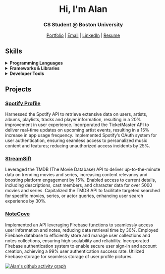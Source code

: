 <h1 align="center">Hi, I'm Alan</h1>
<h3 align="center">CS Student @ Boston University</h3>

<p align="center">
  <a href="https://alanv2.netlify.app/" target="_blank">Portfolio</a> |
  <a href="mailto:alanl07905@gmail.com" target="_blank">Email</a> |
  <a href="https://www.linkedin.com/in/alanl193/" target="_blank">LinkedIn</a> |
  <a href="https://alanv2.netlify.app/resume.pdf" target="_blank">Resume</a>
</p>

## Skills

<details>
  <summary><strong>Programming Languages</strong></summary>
  <p align="left">
    <img src="https://img.shields.io/badge/-JavaScript-F7DF1E?style=for-the-badge&logo=javascript&logoColor=black" alt="JavaScript">
    <img src="https://img.shields.io/badge/html5-%23E34F26.svg?style=for-the-badge&logo=html5&logoColor=white" alt="HTML">
    <img src="https://img.shields.io/badge/css3-%231572B6.svg?style=for-the-badge&logo=css3&logoColor=white" alt="CSS">
    <img src="https://img.shields.io/badge/java-%23ED8B00?style=for-the-badge&logo=openjdk&logoColor=white" alt="Java">
    <img src="https://img.shields.io/badge/python-3670A0?style=for-the-badge&logo=python&logoColor=ffdd54" alt="Python">
    <img src="https://img.shields.io/badge/shell_script-%23121011.svg?style=for-the-badge&logo=gnu-bash&logoColor=white" alt="Bash/Shell">
    <img src="https://img.shields.io/badge/assembly%20script-%23000000.svg?style=for-the-badge&logo=assemblyscript&logoColor=white" alt="Assembly">
    <img src="https://img.shields.io/badge/OCaml-%23E98407.svg?style=for-the-badge&logo=ocaml&logoColor=white" alt="OCaml">
    <img src="https://img.shields.io/badge/latex-%23008080.svg?style=for-the-badge&logo=latex&logoColor=white" alt="LaTeX">
    <img src="https://img.shields.io/badge/markdown-%23000000.svg?style=for-the-badge&logo=markdown&logoColor=white" alt="Markdown">
  </p>
</details>

<details>
  <summary><strong>Frameworks & Libraries</strong></summary>
  <p align="left">
    <img src="https://img.shields.io/badge/react-%2320232a.svg?style=for-the-badge&logo=react&logoColor=%2361DAFB" alt="ReactJS">
    <img src="https://img.shields.io/badge/express.js-%23404d59.svg?style=for-the-badge&logo=express&logoColor=%2361DAFB" alt="ExpressJS">
    <img src="https://img.shields.io/badge/Next-black?style=for-the-badge&logo=next.js&logoColor=white" alt="NextJS">
    <img src="https://img.shields.io/badge/vite-%23646CFF.svg?style=for-the-badge&logo=vite&logoColor=white" alt="ViteJS">
    <img src="https://img.shields.io/badge/bootstrap-%238511FA.svg?style=for-the-badge&logo=bootstrap&logoColor=white" alt="Bootstrap">
    <img src="https://img.shields.io/badge/MUI-%230081CB.svg?style=for-the-badge&logo=mui&logoColor=white" alt="MaterialUI">
    <img src="https://img.shields.io/badge/node.js-6DA55F?style=for-the-badge&logo=node.js&logoColor=white" alt="NodeJS">
    <img src="https://img.shields.io/badge/NPM-%23CB3837.svg?style=for-the-badge&logo=npm&logoColor=white" alt="NPM">
    <img src="https://img.shields.io/badge/tailwindcss-%2338B2AC.svg?style=for-the-badge&logo=tailwind-css&logoColor=white" alt="TailwindCSS">
    <img src="https://img.shields.io/badge/numpy-%23013243.svg?style=for-the-badge&logo=numpy&logoColor=white" alt="NumPy">
  </p>
</details>

<details>
  <summary><strong>Developer Tools</strong></summary>
  <p align="left">
    <img src="https://img.shields.io/badge/git-%23F05033.svg?style=for-the-badge&logo=git&logoColor=white" alt="Git">
    <img src="https://img.shields.io/badge/github-%23121011.svg?style=for-the-badge&logo=github&logoColor=white" alt="Github">
    <img src="https://img.shields.io/badge/Postman-FF6C37?style=for-the-badge&logo=postman&logoColor=white" alt="Postman">
    <img src="https://img.shields.io/badge/Visual%20Studio%20Code-0078d7.svg?style=for-the-badge&logo=visual-studio-code&logoColor=white" alt="VSC">
    <img src="https://img.shields.io/badge/webstorm-143?style=for-the-badge&logo=webstorm&logoColor=white&color=black" alt="Webstorm">
    <img src="https://img.shields.io/badge/firebase-a08021?style=for-the-badge&logo=firebase&logoColor=ffcd34" alt="Firebase">
    <img src="https://img.shields.io/badge/jupyter-%23FA0F00.svg?style=for-the-badge&logo=jupyter&logoColor=white" alt="Jupyter">
    <img src="https://img.shields.io/badge/netlify-%23000000.svg?style=for-the-badge&logo=netlify&logoColor=#00C7B7" alt="Netlify">
    <img src="https://img.shields.io/badge/vercel-%23000000.svg?style=for-the-badge&logo=vercel&logoColor=white" alt="Vercel">
    <img src="https://img.shields.io/badge/Emacs-%237F5AB6.svg?&style=for-the-badge&logo=gnu-emacs&logoColor=white" alt="Emacs">
    <img src="https://img.shields.io/badge/Spyder-838485?style=for-the-badge&logo=spyder%20ide&logoColor=maroon" alt="Spyder">
  </p>
</details>

## Projects

### [Spotify Profile](https://sprofile.onrender.com/)
Harnessed the Spotify API to retrieve extensive data on users, artists, albums, playlists, tracks and player
information, resulting in a 20% improvement in user experience. Incorporated the TicketMaster API to deliver 
real-time updates on upcoming artist events, resulting in a 15% increase in app usage frequency. Implemented 
Spotify’s OAuth system for user authentication, ensuring seamless access to personalized music content and 
features; reducing unauthorized access incidents by 25%.

### [StreamSift](https://streamsift.netlify.app/)
Leveraged the TMDB (The Movie Database) API to deliver up-to-the-minute data on trending movies and series,
increasing content relevancy and boosting platform engagement by 15%. Enabled access to current details, 
including descriptions, cast members, and character data for over 5000 movies and series. Capitalized the 
TMDB API to facilitate targeted searched for specific movies, series, or actor queries, enhancing
user search experience by 30%.

### [NoteCove](https://notecove.netlify.app/)
Implemented an API leveraging Firebase functions to seamlessly access user information and notes, reducing data 
retrieval time by 30%. Employed Firebase database to efficiently store and manage user collections and notes 
collections, ensuring high scalability and reliability. Incorporated Firebase authentication system to enable 
secure user sign-in and account creation, achieving a 99% user authentication success rate. Utilized Firebase 
storage for seamless storage of user profile pictures.

[![Alan's github activity graph](https://github-readme-activity-graph.vercel.app/graph?username=Alan0893&theme=react)](https://github-readme-activity-graph.vercel.app/graph?username=Alan0893&theme=react)
